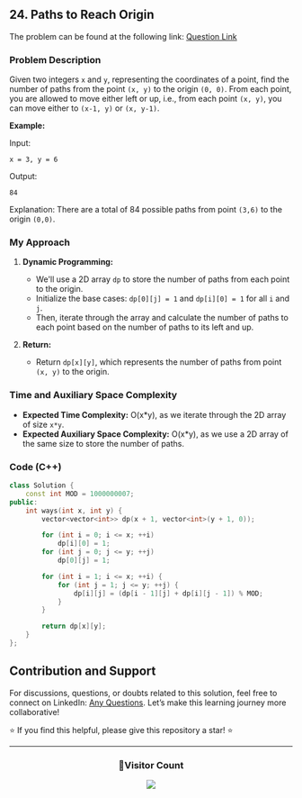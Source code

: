 ## 24. Paths to Reach Origin

The problem can be found at the following link: [Question Link](https://www.geeksforgeeks.org/problems/paths-to-reach-origin3850/1)

### Problem Description

Given two integers `x` and `y`, representing the coordinates of a point, find the number of paths from the point `(x, y)` to the origin `(0, 0)`. From each point, you are allowed to move either left or up, i.e., from each point `(x, y)`, you can move either to `(x-1, y)` or `(x, y-1)`.

**Example:**

Input:

```
x = 3, y = 6
```

Output:

```
84
```

Explanation:
There are a total of 84 possible paths from point `(3,6)` to the origin `(0,0)`.

### My Approach

1. **Dynamic Programming:**

   - We'll use a 2D array `dp` to store the number of paths from each point to the origin.
   - Initialize the base cases: `dp[0][j] = 1` and `dp[i][0] = 1` for all `i` and `j`.
   - Then, iterate through the array and calculate the number of paths to each point based on the number of paths to its left and up.

2. **Return:**
   - Return `dp[x][y]`, which represents the number of paths from point `(x, y)` to the origin.

### Time and Auxiliary Space Complexity

- **Expected Time Complexity:** O(x*y), as we iterate through the 2D array of size `x*y`.
- **Expected Auxiliary Space Complexity:** O(x\*y), as we use a 2D array of the same size to store the number of paths.

### Code (C++)

```cpp
class Solution {
    const int MOD = 1000000007;
public:
    int ways(int x, int y) {
        vector<vector<int>> dp(x + 1, vector<int>(y + 1, 0));

        for (int i = 0; i <= x; ++i)
            dp[i][0] = 1;
        for (int j = 0; j <= y; ++j)
            dp[0][j] = 1;

        for (int i = 1; i <= x; ++i) {
            for (int j = 1; j <= y; ++j) {
                dp[i][j] = (dp[i - 1][j] + dp[i][j - 1]) % MOD;
            }
        }

        return dp[x][y];
    }
};
```

## Contribution and Support

For discussions, questions, or doubts related to this solution, feel free to connect on LinkedIn: [Any Questions](https://www.linkedin.com/in/patel-hetkumar-sandipbhai-8b110525a/). Let’s make this learning journey more collaborative!

⭐ If you find this helpful, please give this repository a star! ⭐

---

<div align="center">
  <h3><b>📍Visitor Count</b></h3>
</div>

<p align="center">
  <img src="https://visitor-badge.laobi.icu/badge?page_id=Hunterdii.GeeksforGeeks-POTD" />
</p>
